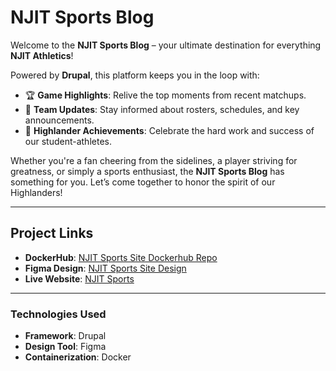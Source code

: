 # **NJIT Sports Blog**

Welcome to the **NJIT Sports Blog** – your ultimate destination for everything **NJIT Athletics**!  

Powered by **Drupal**, this platform keeps you in the loop with:  

- 🏆 **Game Highlights**: Relive the top moments from recent matchups.  
- 📣 **Team Updates**: Stay informed about rosters, schedules, and key announcements.  
- 🎉 **Highlander Achievements**: Celebrate the hard work and success of our student-athletes.  

Whether you're a fan cheering from the sidelines, a player striving for greatness, or simply a sports enthusiast, the **NJIT Sports Blog** has something for you. Let’s come together to honor the spirit of our Highlanders!  

---

## **Project Links**

- **DockerHub**: [NJIT Sports Site Dockerhub Repo](https://hub.docker.com/repository/docker/cr432/mywebsite/general)
- **Figma Design**: [NJIT Sports Site Design](https://www.figma.com/design/NITW6FTSqL4wq3NbAD24aS/NJIT-Sports-Site?node-id=0-1&p=f&t=6x9RTHbMuSYKLNNU-0)  
- **Live Website**: [NJIT Sports](https://vers1on.online/)  

---

### **Technologies Used**
- **Framework**: Drupal  
- **Design Tool**: Figma  
- **Containerization**: Docker  

